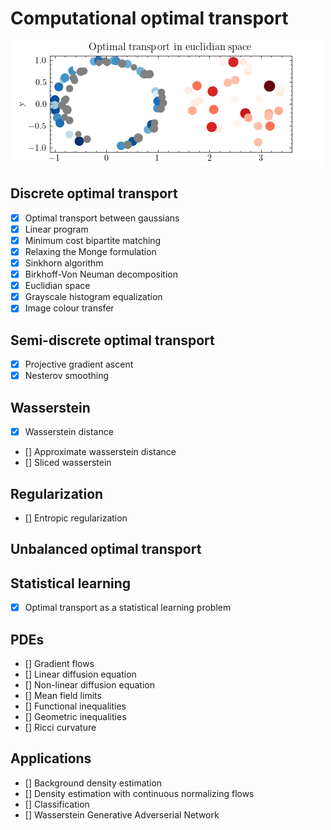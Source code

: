 # Computational optimal transport

![](_figures/euclidian_space.gif)

## Discrete optimal transport

- [x] Optimal transport between gaussians
- [x] Linear program
- [x] Minimum cost bipartite matching
- [x] Relaxing the Monge formulation
- [x] Sinkhorn algorithm
- [x] Birkhoff-Von Neuman decomposition
- [x] Euclidian space
- [x] Grayscale histogram equalization
- [x] Image colour transfer

## Semi-discrete optimal transport
- [x] Projective gradient ascent
- [x] Nesterov smoothing

## Wasserstein
- [x] Wasserstein distance
- [] Approximate wasserstein distance
- [] Sliced wasserstein

## Regularization
- [] Entropic regularization

## Unbalanced optimal transport

## Statistical learning
- [x] Optimal transport as a statistical learning problem

## PDEs
- [] Gradient flows
- [] Linear diffusion equation
- [] Non-linear diffusion equation
- [] Mean field limits
- [] Functional inequalities
- [] Geometric inequalities
- [] Ricci curvature

## Applications
- [] Background density estimation
- [] Density estimation with continuous normalizing flows
- [] Classification
- [] Wasserstein Generative Adverserial Network
